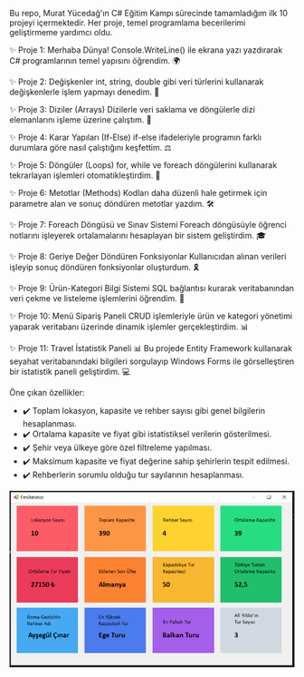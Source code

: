 Bu repo, Murat Yücedağ'ın C# Eğitim Kampı sürecinde tamamladığım ilk 10 projeyi içermektedir. Her proje, temel programlama becerilerimi geliştirmeme yardımcı oldu.

✨ Proje 1: Merhaba Dünya!
Console.WriteLine() ile ekrana yazı yazdırarak C# programlarının temel yapısını öğrendim. 🌍

✨ Proje 2: Değişkenler
int, string, double gibi veri türlerini kullanarak değişkenlerle işlem yapmayı denedim. 🔢

✨ Proje 3: Diziler (Arrays)
Dizilerle veri saklama ve döngülerle dizi elemanlarını işleme üzerine çalıştım. 🧩

✨ Proje 4: Karar Yapıları (If-Else)
if-else ifadeleriyle programın farklı durumlara göre nasıl çalıştığını keşfettim. ⚖️

✨ Proje 5: Döngüler (Loops)
for, while ve foreach döngülerini kullanarak tekrarlayan işlemleri otomatikleştirdim. 🔄

✨ Proje 6: Metotlar (Methods)
Kodları daha düzenli hale getirmek için parametre alan ve sonuç döndüren metotlar yazdım. 🛠️

✨ Proje 7: Foreach Döngüsü ve Sınav Sistemi
Foreach döngüsüyle öğrenci notlarını işleyerek ortalamalarını hesaplayan bir sistem geliştirdim. 🎓

✨ Proje 8: Geriye Değer Döndüren Fonksiyonlar
Kullanıcıdan alınan verileri işleyip sonuç döndüren fonksiyonlar oluşturdum. 🎗️

✨ Proje 9: Ürün-Kategori Bilgi Sistemi
SQL bağlantısı kurarak veritabanından veri çekme ve listeleme işlemlerini öğrendim. 💾

✨ Proje 10: Menü Sipariş Paneli
CRUD işlemleriyle ürün ve kategori yönetimi yaparak veritabanı üzerinde dinamik işlemler gerçekleştirdim. 📊

✨ Proje 11: Travel İstatistik Paneli 📊
Bu projede Entity Framework kullanarak seyahat veritabanındaki bilgileri sorgulayıp Windows Forms ile görselleştiren bir istatistik paneli geliştirdim. 💻

Öne çıkan özellikler:
- ✔️ Toplam lokasyon, kapasite ve rehber sayısı gibi genel bilgilerin hesaplanması.
- ✔️ Ortalama kapasite ve fiyat gibi istatistiksel verilerin gösterilmesi.
- ✔️ Şehir veya ülkeye göre özel filtreleme yapılması.
- ✔️ Maksimum kapasite ve fiyat değerine sahip şehirlerin tespit edilmesi.
- ✔️ Rehberlerin sorumlu olduğu tur sayılarının hesaplanması.


![](https://github.com/omerayilmazdir/CSharpEgitimKampi/blob/master/csharpegitim_case3.PNG)

